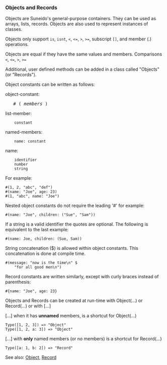 ### Objects and Records

Objects are Suneido's general-purpose containers. They can be used as arrays, lists, records. Objects are also used to represent instances of classes.

Objects only support `is`, `isnt`, `<`, `<=`, `>`, `>=`, subscript `[]`, and member (.) operations.

Objects are equal if they have the same values and members. Comparisons `<`, `<=`, `>`, `>=`

Additional, user defined methods can be added in a class called "Objects" (or "Records").

Object constants can be written as follows:

object-constant:
<pre>   # ( <i>members</i> )</pre>

list-member:

``` suneido
    constant
```

named-members:

``` suneido
    name: constant
```

name:

``` suneido
    identifier
    number
    string
```

For example:

``` suneido
#(1, 2, "abc", "def")
#(name: "Joe", age: 23)
#(1, "abc", name: "Joe")
```

Nested object constants do not require the leading '#' for example:

``` suneido
#(name: "Joe", children: ("Sue", "Sam"))
```

If a string is a valid identifier the quotes are optional. The following is equivalent to the last example:

``` suneido
#(name: Joe, children: (Sue, Sam))
```

String concatenation ($) is allowed within object constants. This concatenation is done at compile time.

``` suneido
#(message: "now is the time\n" $
    "for all good men\n")
```

Record constants are written similarly, except with curly braces instead of parenthesis:

``` suneido
#{name: "Joe", age: 23}
```

Objects and Records can be created at run-time with Object(...) or Record(...) or with [...]

[...] when it has **unnamed** members, is a shortcut for Object(...)

``` suneido
Type([1, 2, 3]) => "Object"
Type([1, 2, a: 3]) => "Object"
```

[...] with **only** named members (or no members) is a shortcut for Record(...)

``` suneido
Type([a: 1, b: 2]) => "Record"
```

See also:
[Object](<../Reference/Object.md>),
[Record](<../../Database/Reference/Record.md>)